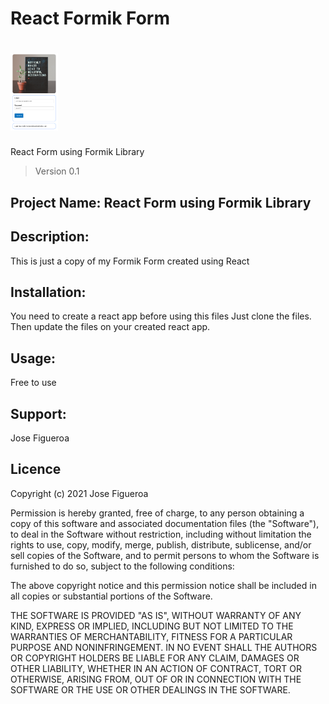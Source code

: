 # React Formik Form
<h1><img src="https://github.com/JoeEnrique/formikform/blob/main/Formik_Preview.png" alt="Fromik Form Files" width="15%"></h1>

React Form using Formik Library
> Version 0.1

## Project Name: React Form using Formik Library

## Description:
This is just a copy of my Formik Form created using React

## Installation:
You need to create a react app before using this files
Just clone the files. Then update the files on your created react app.

## Usage:
Free to use

## Support:
Jose Figueroa

## Licence
Copyright (c) 2021 Jose Figueroa

Permission is hereby granted, free of charge, to any person obtaining a copy of this software and associated documentation files (the "Software"), to deal in the Software without restriction, including without limitation the rights to use, copy, modify, merge, publish, distribute, sublicense, and/or sell copies of the Software, and to permit persons to whom the Software is furnished to do so, subject to the following conditions:

The above copyright notice and this permission notice shall be included in all copies or substantial portions of the Software.

THE SOFTWARE IS PROVIDED "AS IS", WITHOUT WARRANTY OF ANY KIND, EXPRESS OR IMPLIED, INCLUDING BUT NOT LIMITED TO THE WARRANTIES OF MERCHANTABILITY, FITNESS FOR A PARTICULAR PURPOSE AND NONINFRINGEMENT. IN NO EVENT SHALL THE AUTHORS OR COPYRIGHT HOLDERS BE LIABLE FOR ANY CLAIM, DAMAGES OR OTHER LIABILITY, WHETHER IN AN ACTION OF CONTRACT, TORT OR OTHERWISE, ARISING FROM, OUT OF OR IN CONNECTION WITH THE SOFTWARE OR THE USE OR OTHER DEALINGS IN THE SOFTWARE.
